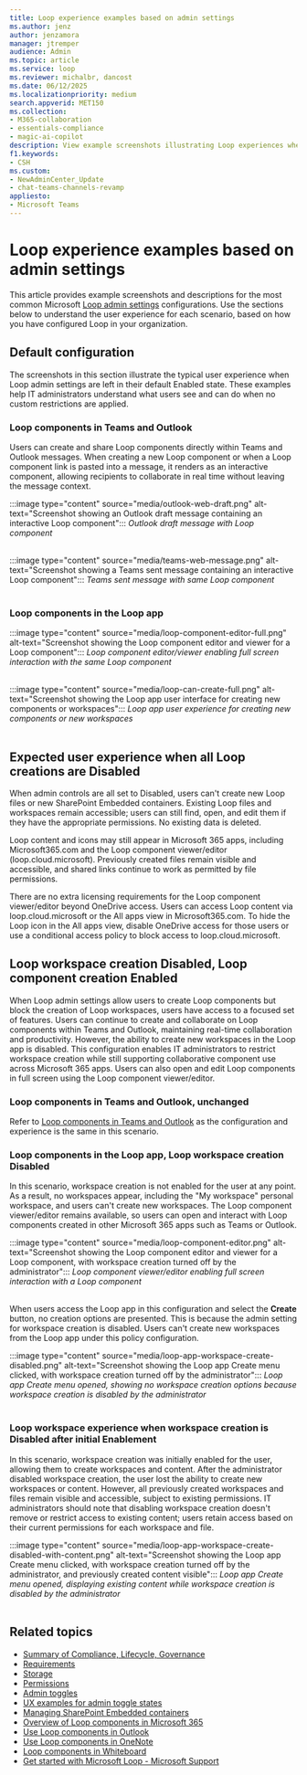 ```yaml
---
title: Loop experience examples based on admin settings
ms.author: jenz
author: jenzamora
manager: jtremper
audience: Admin
ms.topic: article
ms.service: loop
ms.reviewer: michalbr, dancost
ms.date: 06/12/2025
ms.localizationpriority: medium
search.appverid: MET150
ms.collection: 
- M365-collaboration
- essentials-compliance
- magic-ai-copilot
description: View example screenshots illustrating Loop experiences when admin settings are customized from their default configurations.
f1.keywords:
- CSH
ms.custom: 
- NewAdminCenter_Update
- chat-teams-channels-revamp
appliesto: 
- Microsoft Teams
---
```


# Loop experience examples based on admin settings

This article provides example screenshots and descriptions for the most common Microsoft [Loop admin settings](loop-admin-configuration.md) configurations. Use the sections below to understand the user experience for each scenario, based on how you have configured Loop in your organization.

## Default configuration

The screenshots in this section illustrate the typical user experience when Loop admin settings are left in their default Enabled state. These examples help IT administrators understand what users see and can do when no custom restrictions are applied.

### Loop components in Teams and Outlook

Users can create and share Loop components directly within Teams and Outlook messages. When creating a new Loop component or when a Loop component link is pasted into a message, it renders as an interactive component, allowing recipients to collaborate in real time without leaving the message context.

:::image type="content" source="media/outlook-web-draft.png" alt-text="Screenshot showing an Outlook draft message containing an interactive Loop component":::
*Outlook draft message with Loop component*<br><br>

:::image type="content" source="media/teams-web-message.png" alt-text="Screenshot showing a Teams sent message containing an interactive Loop component":::
*Teams sent message with same Loop component*<br><br>

### Loop components in the Loop app

:::image type="content" source="media/loop-component-editor-full.png" alt-text="Screenshot showing the Loop component editor and viewer for a Loop component":::
*Loop component editor/viewer enabling full screen interaction with the same Loop component*<br><br>

:::image type="content" source="media/loop-can-create-full.png" alt-text="Screenshot showing the Loop app user interface for creating new components or workspaces":::
*Loop app user experience for creating new components or new workspaces*<br><br>

## Expected user experience when all Loop creations are Disabled

When admin controls are all set to Disabled, users can't create new Loop files or new SharePoint Embedded containers. Existing Loop files and workspaces remain accessible; users can still find, open, and edit them if they have the appropriate permissions. No existing data is deleted.

Loop content and icons may still appear in Microsoft 365 apps, including Microsoft365.com and the Loop component viewer/editor (loop.cloud.microsoft). Previously created files remain visible and accessible, and shared links continue to work as permitted by file permissions.

There are no extra licensing requirements for the Loop component viewer/editor beyond OneDrive access. Users can access Loop content via loop.cloud.microsoft or the All apps view in Microsoft365.com. To hide the Loop icon in the All apps view, disable OneDrive access for those users or use a conditional access policy to block access to loop.cloud.microsoft.

## Loop workspace creation Disabled, Loop component creation Enabled

When Loop admin settings allow users to create Loop components but block the creation of Loop workspaces, users have access to a focused set of features. Users can continue to create and collaborate on Loop components within Teams and Outlook, maintaining real-time collaboration and productivity. However, the ability to create new workspaces in the Loop app is disabled. This configuration enables IT administrators to restrict workspace creation while still supporting collaborative component use across Microsoft 365 apps. Users can also open and edit Loop components in full screen using the Loop component viewer/editor.

### Loop components in Teams and Outlook, unchanged

Refer to [Loop components in Teams and Outlook](#loop-components-in-teams-and-outlook) as the configuration and experience is the same in this scenario.

### Loop components in the Loop app, Loop workspace creation Disabled

In this scenario, workspace creation is not enabled for the user at any point. As a result, no workspaces appear, including the "My workspace" personal workspace, and users can't create new workspaces. The Loop component viewer/editor remains available, so users can open and interact with Loop components created in other Microsoft 365 apps such as Teams or Outlook.

:::image type="content" source="media/loop-component-editor.png" alt-text="Screenshot showing the Loop component editor and viewer for a Loop component, with workspace creation turned off by the administrator":::
*Loop component viewer/editor enabling full screen interaction with a Loop component*<br><br>

When users access the Loop app in this configuration and select the **Create** button, no creation options are presented. This is because the admin setting for workspace creation is disabled. Users can't create new workspaces from the Loop app under this policy configuration.

:::image type="content" source="media/loop-app-workspace-create-disabled.png" alt-text="Screenshot showing the Loop app Create menu clicked, with workspace creation turned off by the administrator":::
*Loop app Create menu opened, showing no workspace creation options because workspace creation is disabled by the administrator*<br><br>

### Loop workspace experience when workspace creation is Disabled after initial Enablement

In this scenario, workspace creation was initially enabled for the user, allowing them to create workspaces and content. After the administrator disabled workspace creation, the user lost the ability to create new workspaces or content. However, all previously created workspaces and files remain visible and accessible, subject to existing permissions. IT administrators should note that disabling workspace creation doesn't remove or restrict access to existing content; users retain access based on their current permissions for each workspace and file.

:::image type="content" source="media/loop-app-workspace-create-disabled-with-content.png" alt-text="Screenshot showing the Loop app Create menu clicked, with workspace creation turned off by the administrator, and previously created content visible":::
*Loop app Create menu opened, displaying existing content while workspace creation is disabled by the administrator*<br><br>

## Related topics

- [Summary of Compliance, Lifecycle, Governance](loop-compliance-summary.md)
- [Requirements](cpcn-loop-requirements.md)
- [Storage](loop-storage.md)
- [Permissions](cpcn-loop-permission.md)
- [Admin toggles](loop-admin-configuration.md)
- [UX examples for admin toggle states](loop-ux-examples.md)
- [Managing SharePoint Embedded containers](cpcn-loop-spe-management.md)
- [Overview of Loop components in Microsoft 365](loop-components-teams.md)
- [Use Loop components in Outlook](https://support.microsoft.com/office/9b47c279-011d-4042-bd7f-8bbfca0cb136)
- [Use Loop components in OneNote](https://support.microsoft.com/office/use-loop-components-in-onenote-ed8a43d9-f6fd-4ad6-bc9d-8841db4da459)
- [Loop components in Whiteboard](https://support.microsoft.com/office/loop-components-in-whiteboard-c5f08f54-995e-473e-be6e-7f92555da347)
- [Get started with Microsoft Loop - Microsoft Support](https://support.microsoft.com/office/get-started-with-microsoft-loop-9f4d8d4f-dfc6-4518-9ef6-069408c21f0c)
